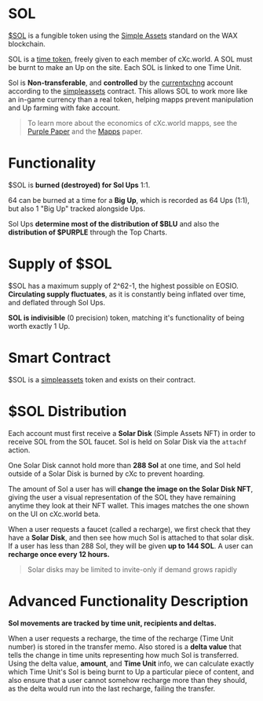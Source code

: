 # SOL
[$SOL](https://wax.alcor.exchange/trade/purple-purplepurple_wax-eosio.token) is a fungible token using the [Simple Assets](https://github.com/CryptoLions/SimpleAssets) standard on the WAX blockchain.

SOL is a [time token](https://github.com/dougbutner/web-4#time-issued-cryptocurrency-time-tokens), freely given to each member of cXc.world. A SOL must be burnt to make an Up on the site. Each SOL is linked to one Time Unit.

Sol is **Non-transferable**, and **controlled** by the [currentxchng](https://wax.bloks.io/account/simpleassets) account according to the [simpleassets](https://wax.bloks.io/account/simpleassets) contract. This allows SOL to work more like an in-game currency than a real token, helping mapps prevent manipulation and Up farming with fake account.

> To learn more about the economics of cXc.world mapps, see the [Purple Paper](https://docs.google.com/document/d/1T2JH9J73WjgZ9-cULJAzrYvZzyPSXEA_fdgt21lHnDc/preview) and the [Mapps](https://docs.google.com/document/d/1YppJ2EYumRI2j0UHYdZh7NJMObMI_NfHgaFRLbjgBtw/preview) paper.

# Functionality
$SOL is **burned (destroyed) for Sol Ups** 1:1.

64 can be burned at a time for a **Big Up**, which is recorded as 64 Ups (1:1), but also 1 "Big Up" tracked alongside Ups.

Sol Ups **determine most of the distribution of $BLU** and also the **distribution of $PURPLE** through the Top Charts.



# Supply of $SOL
$SOL has a maximum supply of 2^62-1, the highest possible on EOSIO. **Circulating supply fluctuates**, as it is constantly being inflated over time, and deflated through Sol Ups.

**SOL is indivisible** (0 precision) token, matching it's functionality of being worth exactly 1 Up.

# Smart Contract
$SOL is a [simpleassets](https://wax.bloks.io/account/simpleassets) token and exists on their contract.


# $SOL Distribution
Each account must first receive a **Solar Disk** (Simple Assets NFT) in order to receive SOL from the SOL faucet. Sol is held on Solar Disk via the `attachf` action.

One Solar Disk cannot hold more than **288 Sol** at one time, and Sol held outside of a Solar Disk is burned by cXc to prevent hoarding.

The amount of Sol a user has will **change the image on the Solar Disk NFT**, giving the user a visual representation of the SOL they have remaining anytime they look at their NFT wallet. This images matches the one shown on the UI on cXc.world beta.


When a user requests a faucet (called a recharge), we first check that they have a **Solar Disk**, and then see how much Sol is attached to that solar disk. If a user has less than 288 Sol, they will be given **up to 144 SOL**. A user can **recharge once every 12 hours.**

> Solar disks may be limited to invite-only if demand grows rapidly

# Advanced Functionality Description

**Sol movements are tracked by time unit, recipients and deltas.**

When a user requests a recharge, the time of the recharge (Time Unit number) is stored in the transfer memo. Also stored is a **delta value** that tells the change in time units representing how much Sol is transferred. Using the delta value, **amount**, and **Time Unit** info, we can calculate exactly which Time Unit's Sol is being burnt to Up a particular piece of content, and also ensure that a user cannot somehow recharge more than they should, as the delta would run into the last recharge, failing the transfer.
